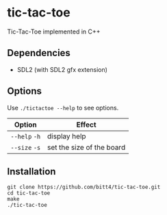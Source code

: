# tic-tac-toe
Tic-Tac-Toe implemented in C++

## Dependencies
 - SDL2 (with SDL2 gfx extension)

## Options
Use `./tictactoe --help` to see options.

Option          | Effect
--------------- | -------------------------
`--help` `-h`   | display help
`--size` `-s`   | set the size of the board

## Installation
```
git clone https://github.com/bitt4/tic-tac-toe.git
cd tic-tac-toe
make
./tic-tac-toe
```